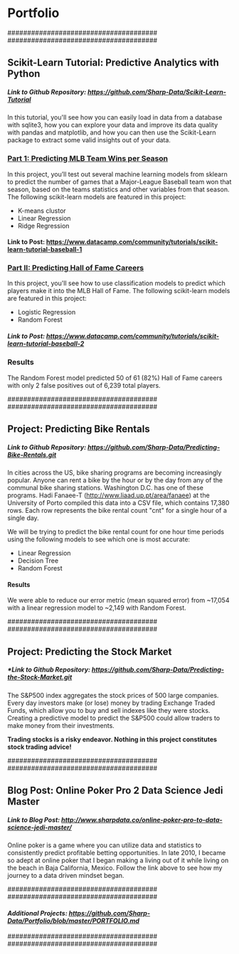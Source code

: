 # Portfolio

######################################
######################################
## Scikit-Learn Tutorial: Predictive Analytics with Python
##### *Link to Github Repository: https://github.com/Sharp-Data/Scikit-Learn-Tutorial*
In this tutorial, you'll see how you can easily load in data from a database with sqlite3, how you can explore your data and improve its data quality with pandas and matplotlib, and how you can then use the Scikit-Learn package to extract some valid insights out of your data.

### [Part 1: Predicting MLB Team Wins per Season](https://www.datacamp.com/community/tutorials/scikit-learn-tutorial-baseball-1)
In this project, you’ll test out several machine learning models from sklearn to predict the number of games that a Major-League Baseball team won that season, based on the teams statistics and other variables from that season.  The following scikit-learn models are featured in this project:

- K-means clustor
- Linear Regression
- Ridge Regression

#### Link to Post: https://www.datacamp.com/community/tutorials/scikit-learn-tutorial-baseball-1

### [Part II: Predicting Hall of Fame Careers](https://www.datacamp.com/community/tutorials/scikit-learn-tutorial-baseball-2)
In this project, you'll see how to use classification models to predict which players make it into the MLB Hall of Fame.  The following scikit-learn models are featured in this project:

- Logistic Regression
- Random Forest

##### Link to Post: https://www.datacamp.com/community/tutorials/scikit-learn-tutorial-baseball-2

### Results

The Random Forest model predicted 50 of 61 (82%) Hall of Fame careers with only 2 false positives out of 6,239 total players.


######################################
######################################
## Project: Predicting Bike Rentals
##### *Link to Github Repository: https://github.com/Sharp-Data/Predicting-Bike-Rentals.git*
In cities across the US, bike sharing programs are becoming increasingly popular.  Anyone can rent a bike by the hour or by the day from any of the communal bike sharing stations.  Washington D.C. has one of these programs.  Hadi Fanaee-T (http://www.liaad.up.pt/area/fanaee) at the University of Porto compiled this data into a CSV file, which contains 17,380 rows.  Each row represents the bike rental count "cnt" for a single hour of a single day.

We will be trying to predict the bike rental count for one hour time periods using the following models to see which one is most accurate:

- Linear Regression
- Decision Tree
- Random Forest

#### Results
We were able to reduce our error metric (mean squared error) from ~17,054 with a linear regression model to ~2,149 with Random Forest.

######################################
######################################
## Project: Predicting the Stock Market
##### *Link to Github Repository: https://github.com/Sharp-Data/Predicting-the-Stock-Market.git
The S&P500 index aggregates the stock prices of 500 large companies.  Every day investors make (or lose) money by
trading Exchange Traded Funds, which allow you to buy and sell indexes like they were stocks.  Creating a predictive
model to predict the S&P500 could allow traders to make money from their investments.

**Trading stocks is a risky endeavor.  Nothing in this project constitutes stock trading advice!**

######################################
######################################
## Blog Post: Online Poker Pro 2 Data Science Jedi Master
##### *Link to Blog Post: http://www.sharpdata.co/online-poker-pro-to-data-science-jedi-master/*
Online poker is a game where you can utilize data and statistics to consistently predict profitable betting opportunities.  In late 2010, I became so adept at online poker that I began making a living out of it while living on the beach in Baja California, Mexico.  Follow the link above to see how my journey to a data driven mindset began.

######################################
######################################
#### *Additional Projects: https://github.com/Sharp-Data/Portfolio/blob/master/PORTFOLIO.md*

######################################
######################################

